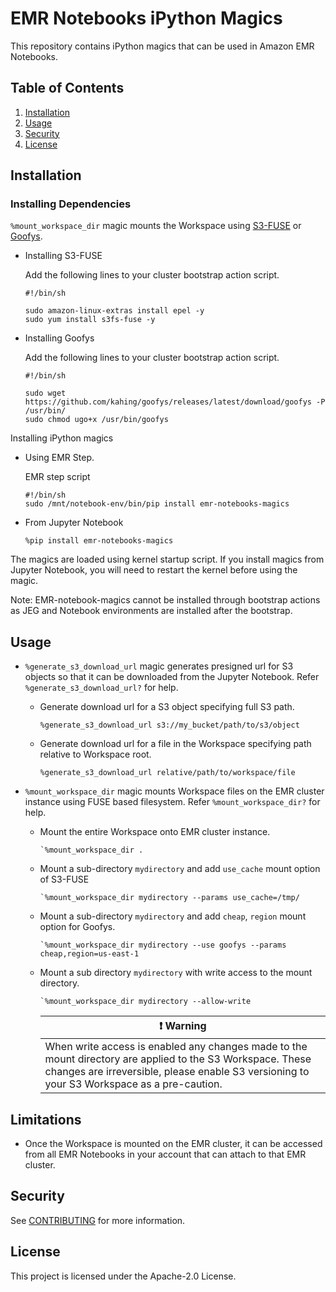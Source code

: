 # EMR Notebooks iPython Magics

This repository contains iPython magics that can be used in Amazon EMR Notebooks.

## Table of Contents
1. [Installation](#Installation)
2. [Usage](#Usage)
3. [Security](#Security)
4. [License](#License)


## Installation

### Installing Dependencies
`%mount_workspace_dir` magic mounts the Workspace using [S3-FUSE](https://github.com/s3fs-fuse/s3fs-fuse) or [Goofys](https://github.com/kahing/goofys).

* Installing S3-FUSE

  Add the following lines to your cluster bootstrap action script.
  ```
  #!/bin/sh

  sudo amazon-linux-extras install epel -y
  sudo yum install s3fs-fuse -y
  ```

* Installing Goofys

  Add the following lines to your cluster bootstrap action script.
  ```
  #!/bin/sh

  sudo wget https://github.com/kahing/goofys/releases/latest/download/goofys -P /usr/bin/
  sudo chmod ugo+x /usr/bin/goofys
  ```

Installing iPython magics

* Using EMR Step.

  EMR step script
  ```
  #!/bin/sh
  sudo /mnt/notebook-env/bin/pip install emr-notebooks-magics
  ```

* From Jupyter Notebook
  ```
  %pip install emr-notebooks-magics
  ```
The magics are loaded using kernel startup script. If you install magics from Jupyter Notebook, you will need to restart the kernel before using the magic.

Note: EMR-notebook-magics cannot be installed through bootstrap actions as JEG and Notebook environments are installed after the bootstrap.

## Usage
* `%generate_s3_download_url` magic generates presigned url for S3 objects so that it can be downloaded from the Jupyter Notebook.
  Refer `%generate_s3_download_url?` for help.
    * Generate download url for a S3 object specifying full S3 path.
      ```
      %generate_s3_download_url s3://my_bucket/path/to/s3/object
      ```

    * Generate download url for a file in the Workspace specifying path relative to Workspace root.
      ```
      %generate_s3_download_url relative/path/to/workspace/file
      ```

* `%mount_workspace_dir` magic mounts Workspace files on the EMR cluster instance using FUSE based filesystem.
  Refer `%mount_workspace_dir?` for help.
    * Mount the entire Workspace onto EMR cluster instance.
      ```
      `%mount_workspace_dir .
      ```

    * Mount a sub-directory `mydirectory` and add `use_cache` mount option of S3-FUSE
      ```
      `%mount_workspace_dir mydirectory --params use_cache=/tmp/
      ```

    * Mount a sub-directory `mydirectory` and add `cheap`, `region` mount option for Goofys.
      ```
      `%mount_workspace_dir mydirectory --use goofys --params cheap,region=us-east-1
      ```
    * Mount a sub directory `mydirectory` with write access to the mount directory.
      ```
      `%mount_workspace_dir mydirectory --allow-write
      ```
      | :exclamation:  Warning                  |
      |-----------------------------------------|
      | When write access is enabled any changes made to the mount directory are applied to the S3 Workspace. These changes are irreversible, please enable S3 versioning to your S3 Workspace as a pre-caution.

## Limitations
* Once the Workspace is mounted on the EMR cluster, it can be accessed from all EMR Notebooks in your account that can attach to
  that EMR cluster.


## Security

See [CONTRIBUTING](CONTRIBUTING.md#security-issue-notifications) for more information.

## License

This project is licensed under the Apache-2.0 License.

